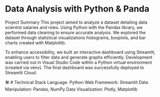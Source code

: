 # Data Analysis with Python & Panda

Project Summary
This project aimed to analyze a dataset detailing data scientist salaries and roles. 
Using Python with the Pandas library, we performed data cleaning to ensure accurate analysis. 
We explored the dataset through statistical visualizations histograms, boxplots, and bar charts created with Matplotlib.

To enhance accessibility, we built an interactive dashboard using Streamlit, enabling users to filter data and generate graphs efficiently. 
Development was carried out in Visual Studio Code within a Python virtual environment (created via venv). 
The final dashboard was successfully deployed to Streamlit Cloud.



🛠️ # Technical Stack
Language: Python
Web Framework: Streamlit
Data Manipulation: Pandas, NumPy
Data Visualization: Plotly, Matplotlib
